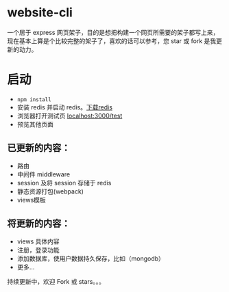 # website-cli

一个居于 express 网页架子，目的是想把构建一个网页所需要的架子都写上来，现在基本上算是个比较完整的架子了，喜欢的话可以参考，您 star 或 fork 是我更新的动力。

# 启动

 - `npm install`
 - 安装 redis 并启动 redis。[下载redis](https://redis.io/download)
 - 浏览器打开测试页 [localhost:3000/test](http://localhost:3000/test)
 - 预览其他页面

## 已更新的内容：

 - 路由
 - 中间件 middleware
 - session 及将 session 存储于 redis
 - 静态资源打包(webpack)
 - views模板

## 将更新的内容：

 - views 具体内容
 - 注册，登录功能
 - 添加数据库，使用户数据持久保存，比如（mongodb）
 - 更多...

持续更新中，欢迎 Fork 或 stars。。。
